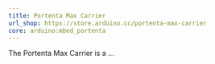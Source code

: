 ```yaml
---
title: Portenta Max Carrier
url_shop: https://store.arduino.cc/portenta-max-carrier
core: arduino:mbed_portenta
---
```


The Portenta Max Carrier is a ...
